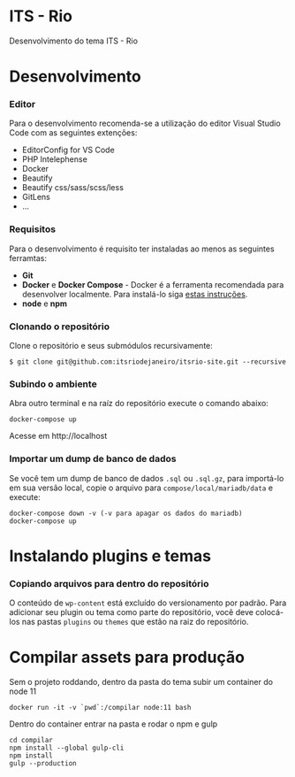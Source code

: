 # ITS - Rio
Desenvolvimento do tema ITS - Rio

# Desenvolvimento

### Editor
Para o desenvolvimento recomenda-se a utilização do editor Visual Studio Code com as seguintes extenções:

- EditorConfig for VS Code
- PHP Intelephense
- Docker
- Beautify
- Beautify css/sass/scss/less
- GitLens
- ...

### Requisitos
Para o desenvolvimento é requisito ter instaladas ao menos as seguintes ferramtas:

- **Git**
- **Docker** e **Docker Compose** - Docker é a ferramenta recomendada para desenvolver localmente. Para instalá-lo siga [estas instruções](https://docs.docker.com/install/#supported-platforms).
- **node** e **npm**

### Clonando o repositório
Clone o repositório e seus submódulos recursivamente:

```
$ git clone git@github.com:itsriodejaneiro/itsrio-site.git --recursive
```

### Subindo o ambiente
Abra outro terminal e na raíz do repositório execute o comando abaixo:

```
docker-compose up
```
Acesse em http://localhost

### Importar um dump de banco de dados
Se você tem um dump de banco de dados `.sql` ou `.sql.gz`, para importá-lo em sua versão local, copie o arquivo para `compose/local/mariadb/data` e execute:

```
docker-compose down -v (-v para apagar os dados do mariadb)
docker-compose up 
```

# Instalando plugins e temas

### Copiando arquivos para dentro do repositório
O conteúdo de `wp-content` está excluído do versionamento por padrão. Para adicionar seu plugin ou tema como parte do repositório, você deve colocá-los nas pastas `plugins` ou `themes` que estão na raiz do repositório.

# Compilar assets para produção
Sem o projeto roddando, dentro da pasta do tema subir um container do node 11
```
docker run -it -v `pwd`:/compilar node:11 bash
```
Dentro do container entrar na pasta e rodar o npm e gulp
```
cd compilar
npm install --global gulp-cli
npm install
gulp --production
```

